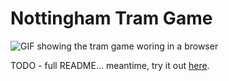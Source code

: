# Nottingham Tram Game

![GIF showing the tram game woring in a browser](readme_images/tramgame_demo_nottingham.gif)

TODO - full README... meantime, try it out [here](https://tramgame.simonprickett.dev/).
